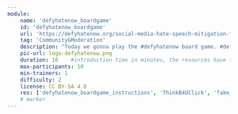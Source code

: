 ```yaml
---
module:
    name: 'defyhatenow_boardgame'
    id: 'defyhatenow_boardgame'
    url: 'https://defyhatenow.org/social-media-hate-speech-mitigation-field-guide-v2-cameroon/'     #url that is linked in the table view, can be empty
    tag: 'Community&Moderation'
    description: "Today we gonna play the #defyhatenow board game. #defyhatenow aims to raise awareness of and develop means for countering social media based hate speech, conflict rhetoric and directed online incitement to violence and to amplify ‘positive influencers’ occupying South Sudan’s social media landscape with voices of peacebuilding and counter-messaging rather than leaving that space open to agents of conflict."
    pic-url: logo-defyhatenow.png
    duration: 10    #introduction time in minutes, the resources have their own time blocks
    max-participants: 10
    min-trainers: 1
    difficulty: 2
    license: CC BY-SA 4.0
    res: ['defyhatenow_boardgame_instructions', 'ThinkB4UClick', 'fake_news', 'counter_hate_speech', 'hate_speech', 'ethical_journalism_guide', 'defyhatenow_boardgame']
    # marker
---  
```

